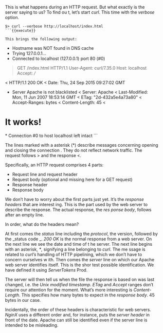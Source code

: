 This is what happens during an HTTP request. But what exactly is the server saying to us? To find ou
t, let’s start _curl_. This time with the _verbose_ option.

```
$> curl --verbose http://localhost/index.html
```{{execute}}

This brings the following output:

```
* Hostname was NOT found in DNS cache
*   Trying 127.0.0.1...
* Connected to localhost (127.0.0.1) port 80 (#0)
> GET /index.html HTTP/1.1
> User-Agent: curl/7.35.0
> Host: localhost
> Accept: */*
> 
< HTTP/1.1 200 OK
< Date: Thu, 24 Sep 2015 09:27:02 GMT
* Server Apache is not blacklisted
< Server: Apache
< Last-Modified: Mon, 11 Jun 2007 18:53:14 GMT
< ETag: "2d-432a5e4a73a80"
< Accept-Ranges: bytes
< Content-Length: 45
< 
<html><body><h1>It works!</h1></body></html>
* Connection #0 to host localhost left intact
```

The lines marked with a asterisk (*) describe messages concerning opening and closing the connection
. They do not reflect network traffic. The request follows > and the response <.

Specifically, an HTTP request comprises 4 parts:

* Request line and request header
* Request body (optional and missing here for a GET request)
* Response header
* Response body

We don’t have to worry about the first parts just yet. It’s the _response headers_ that are interest
ing. This is the part used by the web server to describe the response. The actual response, the _res
ponse body_, follows after an empty line.

In order, what do the headers mean?

At first comes the _status_ line including the _protocol_, the version, followed by the _status code
_. _200 OK_ is the normal response from a web server. On the next line we see the date and time of t
he server. The next line begins with an asterisk, _*_, signifying a line belonging to _curl_. The me
ssage is related to _curl’s_ handling of HTTP pipelining, which we don’t have to concern ourselves w
ith. Then comes the _server_ line on which our Apache web server identifies itself. This is the shor
test possible identification. We have defined it using _ServerTokens_ Prod.

The server will then tell us when the file the response is based on was last changed, i.e. the _Unix
 modified timestamp_. _ETag_ and _Accept_ ranges don’t require our attention for the moment. What’s 
more interesting is _Content-Length_. This specifies how many bytes to expect in the _response body_. 45 bytes in our case.

Incidentally, the order of these headers is characteristic for web servers. _NginX_ uses a different order and, for instance, puts the _server header_ in front of the date. Apache can still be identified even if the server line is intended to be misleading.

